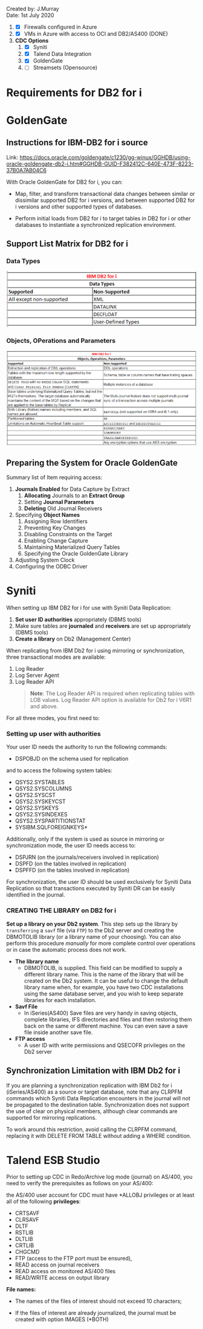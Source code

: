 Created by: J.Murray\
Date: 1st July 2020
1. - [x] Firewalls configured in Azure 
2. - [x] VMs in Azure with access to OCI and DB2/AS400 (DONE)
3. **CDC Options**
   1. - [X] Syniti
   2. - [X] Talend Data Integration
   3. - [x] GoldenGate
   4. - [ ] Streamsets (Opensource)
# Requirements for DB2 for i
# GoldenGate
## Instructions for **IBM-DB2** for i source
Link: https://docs.oracle.com/goldengate/c1230/gg-winux/GGHDB/using-oracle-goldengate-db2-i.htm#GGHDB-GUID-F382412C-640E-473F-8223-37B0A7AB04C6

With Oracle GoldenGate for DB2 for i, you can:

* Map, filter, and transform transactional data changes between similar or dissimilar supported DB2 for i versions, and between supported DB2 for i versions and other supported types of databases.

* Perform initial loads from DB2 for i to target tables in DB2 for i or other databases to instantiate a synchronized replication environment.

## Support List Matrix for DB2 for i
### Data Types
![](GoldenGate/images/gg1.png)
### Objects, OPerations and Parameters
![](GoldenGate/images/gg2.png)

## Preparing the System for Oracle GoldenGate
Summary list of Item requiring access:
1. **Journals Enabled** for Data Capture by Extract
   1. **Allocating** Journals to an **Extract Group**
   2. Setting **Journal Parameters**
   3. **Deleting** Old Journal Receivers   
2. Specifying **Object Names**
   1. Assigning Row Identifiers
   2. Preventing Key Changes
   3. Disabling Constraints on the Target
   4. Enabling Change Capture
   5. Maintaining Materialized Query Tables
   6. Specifying the Oracle GoldenGate Library
3. Adjusting System Clock
4. Configuring the ODBC Driver

# Syniti
When setting up IBM DB2 for i for use with Syniti Data Replication:

1. **Set user ID authorities** appropriately (DBMS tools)
2. Make sure tables are **journaled** and **receivers** are set up appropriately (DBMS tools)
3. **Create a library** on Db2 (Management Center)
   
When replicating from IBM Db2 for i using mirroring or synchronization, three transactional modes are available: 
1. Log Reader
2. Log Server Agent
3. Log Reader API
   > **Note**: The Log Reader API is required when replicating tables with LOB values. Log Reader API option is available for Db2 for i V6R1 and above.

For all three modes, you first need to:
### **Setting up user with authorities**
Your user ID needs the authority to run the following commands:

* DSPOBJD on the schema used for replication

and to access the following system tables:

* QSYS2.SYSTABLES
* QSYS2.SYSCOLUMNS
* QSYS2.SYSCST
* QSYS2.SYSKEYCST
* QSYS2.SYSKEYS
* QSYS2.SYSINDEXES
* QSYS2.SYSPARTITIONSTAT
* SYSIBM.SQLFOREIGNKEYS*

Additionally, only if the system is used as source in mirroring or synchronization mode, the user ID needs access to:

* DSPJRN (on the journals/receivers involved in replication)
* DSPFD (on the tables involved in replication)
* DSPFFD (on the tables involved in replication)

For synchronization, the user ID should be used exclusively for Syniti Data Replication so that transactions executed by Syniti DR can be easily identified in the journal.

### **CREATING THE LIBRARY on DB2 for i**
**Set up a library on your Db2 system**. This step sets up the library by `transferring` a `savf` file (via `FTP`) to the Db2 server and creating the DBMOTOLIB library (or a library name of your choosing). You can also perform this procedure *manually* for more complete control over operations or in case the automatic process does not work.
* **The library name**
  * DBMOTOLIB, is supplied. This field can be modified to supply a different library name. This is the name of the library that will be created on the Db2 system. It can be useful to change the default library name when, for example, you have two CDC installations using the same database server, and you wish to keep separate libraries for each installation.
* **Savf File**
  * In iSeries(AS400) Save files are very handy in saving objects, complete libraries, IFS directories and files and then restoring them back on the same or different machine. You can even save a save file inside another save file.
* **FTP access**
  * A user ID with write permissions and QSECOFR privileges on the Db2 server

## Synchronization Limitation with IBM Db2 for i
If you are planning a synchronization replication with IBM Db2 for i (iSeries/AS400) as a source or target database, note that any CLRPFM commands which Syniti Data Replication encounters in the journal will not be propagated to the destination table. Synchronization does not support the use of clear on physical members, although clear commands are supported for mirroring replications.

To work around this restriction, avoid calling the CLRPFM command, replacing it with DELETE FROM TABLE without adding a WHERE condition.

# Talend ESB Studio
Prior to setting up CDC in Redo/Archive log mode (journal) on AS/400, you need to verify the prerequisites as follows on your AS/400:

the AS/400 user account for CDC must have *ALLOBJ privileges or at least all of the following **privileges**:

- CRTSAVF
- CLRSAVF
- DLTF
- RSTLIB
- DLTLIB
- CRTLIB
- CHGCMD
- FTP (access to the FTP port must be ensured),
- READ access on journal receivers
- READ access on monitored AS/400 files
- READ/WRITE access on output library

**File names:**
* The names of the files of interest should not exceed 10 characters;

* If the files of interest are already journalized, the journal must be created with option IMAGES (*BOTH)
